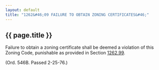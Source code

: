 ```yaml
---
layout: default 
title: "1262&#46;09 FAILURE TO OBTAIN ZONING CERTIFICATES&#46;"
---
```


{{ page.title }}
----------------

Failure to obtain a zoning certificate shall be deemed a violation of
this Zoning Code, punishable as provided in Section
[1262.99](4da6057d.html).

(Ord. 546B. Passed 2-25-76.)
